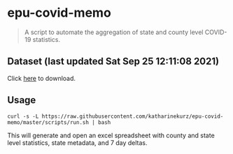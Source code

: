 # epu-covid-memo

> A script to automate the aggregation of state and county level COVID-19 statistics.

<!-- tmpl start -->

## Dataset (last updated Sat Sep 25 12:11:08 2021)

Click [here](https://covid-artifacts.s3.amazonaws.com/records/2021-9-25-12118-covid_artifact.xls) to download.

<!-- tmpl end -->

## Usage

```
curl -s -L https://raw.githubusercontent.com/katharinekurz/epu-covid-memo/master/scripts/run.sh | bash
```

This will generate and open an excel spreadsheet with county and state level statistics, state metadata, and 7 day deltas.